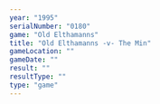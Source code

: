 ```yaml
---
year: "1995"
serialNumber: "0180" 
game: "Old Elthamanns"
title: "Old Elthamanns -v- The Min"
gameLocation: ""
gameDate: ""
result: ""
resultType: ""
type: "game"
---
```


